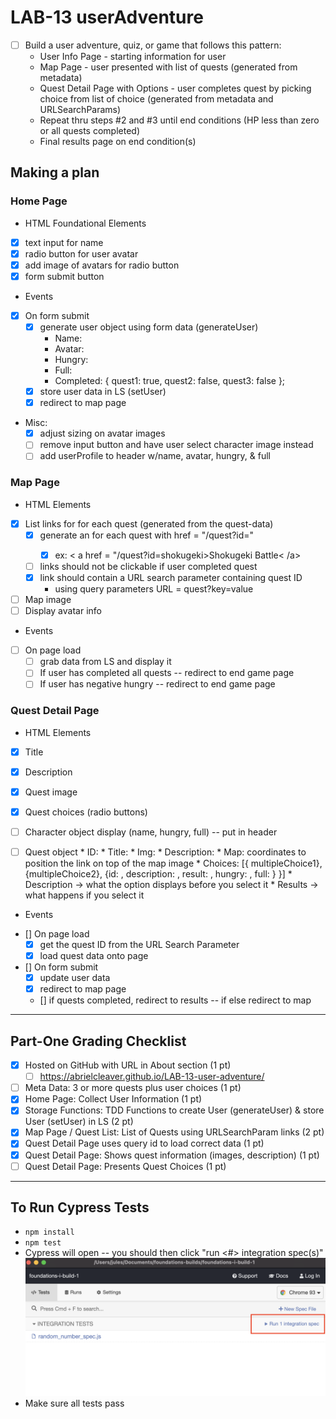 # LAB-13 userAdventure 
- [ ] Build a user adventure, quiz, or game that follows this pattern:
    * User Info Page - starting information for user
    * Map Page - user presented with list of quests (generated from metadata)
    * Quest Detail Page with Options - user completes quest by picking choice from list of choice (generated from metadata and URLSearchParams)
    * Repeat thru steps #2 and #3 until end conditions (HP less than zero or all quests completed)
    * Final results page on end condition(s)

## Making a plan

### Home Page
* HTML Foundational Elements
- [x] text input for name
- [x] radio button for user avatar
- [x] add image of avatars for radio button
- [x] form submit button
* Events
 - [x] On form submit
    - [x] generate user object using form data (generateUser)
        * Name:
        * Avatar:
        * Hungry:
        * Full:
        * Completed: { quest1: true, quest2: false, quest3: false };
    - [x] store user data in LS (setUser)
    - [x] redirect to map page

* Misc:
    - [x] adjust sizing on avatar images
    - [ ] remove input button and have user select character image instead
    - [ ] add userProfile to header w/name, avatar, hungry, & full

### Map Page
* HTML Elements
- [x] List links for for each quest (generated from the quest-data)
    - [x] generate an <a> for each quest with href = "/quest?id=<questId>"
      - [x] ex: < a href = "/quest?id=shokugeki>Shokugeki Battle< /a>
    - [ ] links should not be clickable if user completed quest
    - [x] link should contain a URL search parameter containing quest ID
        * using query parameters URL = quest?key=value
- [ ] Map image
- [ ] Display avatar info

* Events
- [ ] On page load
    - [ ] grab data from LS and display it
    - [ ] If user has completed all quests -- redirect to end game page
    - [ ] If user has negative hungry -- redirect to end game page

### Quest Detail Page
* HTML Elements
- [x] Title
- [x] Description
- [x] Quest image
- [x] Quest choices (radio buttons)

- [ ] Character object display (name, hungry, full) -- put in header
- [ ] Quest object
        * ID:
        * Title:
        * Img:
        * Description:
        * Map: coordinates to position the link on top of the map image
        * Choices: [{ multipleChoice1}, {multipleChoice2}, {id: , description: , result: , hungry: , full: } }] 
        * Description -> what the option displays before you select it
        * Results -> what happens if you select it

* Events
- [] On page load
    - [x] get the quest ID from the URL Search Parameter
    - [x] load quest data onto page
- [] On form submit
    - [x] update user data
    - [x] redirect to map page
    - [] if quests completed, redirect to results -- if else redirect to map
---

## Part-One Grading Checklist

- [x] Hosted on GitHub with URL in About section (1 pt)
    - [ ] https://abrielcleaver.github.io/LAB-13-user-adventure/
- [ ] Meta Data: 3 or more quests plus user choices	(1 pt)
- [x] Home Page: Collect User Information	(1 pt)
- [x] Storage Functions: TDD Functions to create User (generateUser) & store User (setUser) in LS (2 pt)
- [x] Map Page / Quest List: List of Quests using URLSearchParam links (2 pt)
- [x] Quest Detail Page uses query id to load correct data (1 pt)
- [x] Quest Detail Page: Shows quest information (images, description)	(1 pt)
- [ ] Quest Detail Page: Presents Quest Choices	(1 pt)

---

## To Run Cypress Tests
* `npm install`
* `npm test`
* Cypress will open -- you should then click "run <#> integration spec(s)"
    ![](cypress.png)
* Make sure all tests pass